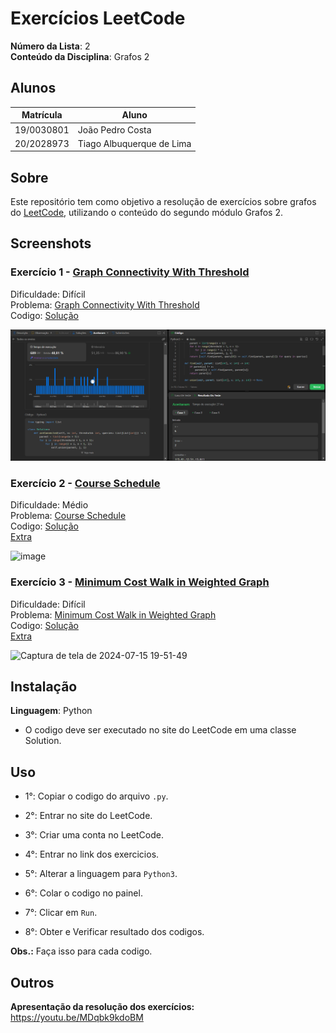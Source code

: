 # Exercícios LeetCode

**Número da Lista**: 2<br>
**Conteúdo da Disciplina**: Grafos 2<br>
 
## Alunos
|Matrícula | Aluno |
| -- | -- |
| 19/0030801  | João Pedro Costa |
| 20/2028973  | Tiago Albuquerque de Lima |

## Sobre 
Este repositório tem como objetivo a resolução de exercícios sobre grafos do [LeetCode](https://leetcode.com/), utilizando o conteúdo do segundo módulo Grafos 2.

## Screenshots
### Exercício 1 - [Graph Connectivity With Threshold](https://leetcode.com/problems/graph-connectivity-with-threshold)

Dificuldade: Difícil<br>
Problema: [Graph Connectivity With Threshold](https://github.com/projeto-de-algoritmos-2024/Grafos2_Leet_code/blob/fb4759ed8216200700579af728aec3573d62d5d1/Graph_Connectivity_With_Threshold/Graph_Connectivity_With_Threshold.md)<br>
Codigo: [Solução](https://github.com/projeto-de-algoritmos-2024/Grafos2_Leet_code/blob/cc707cb44bce6b8f5f4490073c9aa9e919bd833b/Graph_Connectivity_With_Threshold/Graph_Connectivity_With_Threshold.py)<br>

![](https://github.com/projeto-de-algoritmos-2024/Grafos2_Leet_code/blob/cc707cb44bce6b8f5f4490073c9aa9e919bd833b/Assets/Media_1.png)<br>

### Exercício 2 - [Course Schedule](https://leetcode.com/problems/course-schedule)

Dificuldade: Médio<br>
Problema: [Course Schedule](https://github.com/projeto-de-algoritmos-2024/Grafos2_Leet_code/blob/cc707cb44bce6b8f5f4490073c9aa9e919bd833b/Course%20Schedule/Course_Schedule.md)<br>
Codigo: [Solução](https://github.com/projeto-de-algoritmos-2024/Grafos2_Leet_code/blob/f575f7695872101a941ca8ffc1d70c78fb77b8e0/Course%20Schedule/Course_Schedule.py)<br>
        [Extra](https://github.com/user-attachments/assets/bd24ccdd-f67c-4d3f-8092-a388f60d17e6)<br>

![image](https://github.com/user-attachments/assets/414ec62e-d243-499e-99ae-53cd8dd4f9bd)

### Exercício 3 - [Minimum Cost Walk in Weighted Graph](https://leetcode.com/problems/minimum-cost-walk-in-weighted-graph)

Dificuldade: Difícil<br>
Problema: [Minimum Cost Walk in Weighted Graph](https://github.com/projeto-de-algoritmos-2024/Grafos2_Leet_code/blob/cc707cb44bce6b8f5f4490073c9aa9e919bd833b/Minimum%20Cost%20Walk%20in%20Weighted%20Graph/Minimum_Cost_Walk_in_Weighted_Graph.md)<br>
Codigo: [Solução](https://github.com/projeto-de-algoritmos-2024/Grafos2_Leet_code/blob/f575f7695872101a941ca8ffc1d70c78fb77b8e0/Minimum%20Cost%20Walk%20in%20Weighted%20Graph/Minimum_Cost_Walk_in_Weighted_Graph.py)<br>
        [Extra](https://leetcode.com/submissions/detail/1322300696/)<br>

![Captura de tela de 2024-07-15 19-51-49](https://github.com/user-attachments/assets/e28b549b-8202-472a-a8ed-548f72edb50b)

## Instalação 
**Linguagem**: Python<br>
- O codigo deve ser executado no site do LeetCode em uma classe Solution.

## Uso 
- 1°: Copiar o codigo do arquivo ```.py```.
 
- 2°: Entrar no site do LeetCode.
 
- 3°: Criar uma conta no LeetCode.
 
- 4°: Entrar no link dos exercicios.
 
- 5°: Alterar a linguagem para ```Python3```.
 
- 6°: Colar o codigo no painel.
 
- 7°: Clicar em ```Run```.
 
- 8°: Obter e Verificar resultado dos codigos.

**Obs.:** Faça isso para cada codigo.

## Outros 
**Apresentação da resolução dos exercícios:** https://youtu.be/MDqbk9kdoBM



